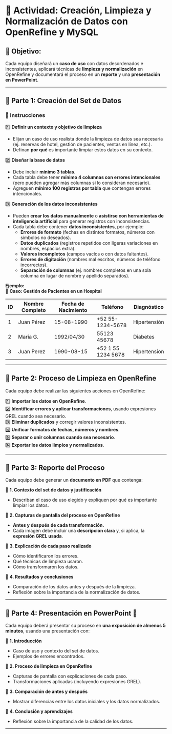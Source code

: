 # **📌 Actividad: Creación, Limpieza y Normalización de Datos con OpenRefine y MySQL**  

## **🎯 Objetivo:**  
Cada equipo diseñará un **caso de uso** con datos desordenados e inconsistentes, aplicará técnicas de **limpieza y normalización** en OpenRefine y documentará el proceso en un **reporte** y una **presentación en PowerPoint**.  

---

## **📌 Parte 1: Creación del Set de Datos**  

### **🔹 Instrucciones**  

1️⃣ **Definir un contexto y objetivo de limpieza**  
   - Elijan un caso de uso realista donde la limpieza de datos sea necesaria (ej. reservas de hotel, gestión de pacientes, ventas en línea, etc.).  
   - Definan **por qué** es importante limpiar estos datos en su contexto.  

2️⃣ **Diseñar la base de datos**  
   - Debe incluir **mínimo 3 tablas**.  
   - Cada tabla debe tener **mínimo 4 columnas con errores intencionales** (pero pueden agregar más columnas si lo consideran necesario).  
   - Agreguen **mínimo 100 registros por tabla** que contengan errores intencionales.  

3️⃣ **Generación de los datos inconsistentes**  
   - Pueden **crear los datos manualmente** o **asistirse con herramientas de inteligencia artificial** para generar registros con inconsistencias.  
   - Cada tabla debe contener **datos inconsistentes**, por ejemplo:  
     - **Errores de formato** (fechas en distintos formatos, números con símbolos no deseados).  
     - **Datos duplicados** (registros repetidos con ligeras variaciones en nombres, espacios extra).  
     - **Valores incompletos** (campos vacíos o con datos faltantes).  
     - **Errores de digitación** (nombres mal escritos, números de teléfono incorrectos).  
     - **Separación de columnas** (ej. nombres completos en una sola columna en lugar de nombre y apellido separados).  

**Ejemplo:**  
📌 **Caso: Gestión de Pacientes en un Hospital**  

| ID | Nombre Completo  | Fecha de Nacimiento | Teléfono       | Diagnóstico     |  
|----|----------------|-------------------|---------------|---------------|  
| 1  | Juan Pérez    | 15-08-1990        | +52 55-1234-5678  | Hipertensión |  
| 2  | Maria G.      | 1992/04/30        | 55123 45678   | Diabetes |  
| 3  | Juan Perez    | 1990-08-15        | +52 1 55 1234 5678 | Hipertension  |  

---

## **📌 Parte 2: Proceso de Limpieza en OpenRefine**  
Cada equipo debe realizar las siguientes acciones en OpenRefine:  

1️⃣ **Importar los datos en OpenRefine**.  
2️⃣ **Identificar errores y aplicar transformaciones**, usando expresiones GREL cuando sea necesario.  
3️⃣ **Eliminar duplicados** y corregir valores inconsistentes.  
4️⃣ **Unificar formatos de fechas, números y nombres**.  
5️⃣ **Separar o unir columnas cuando sea necesario**.  
6️⃣ **Exportar los datos limpios y normalizados**.  

---

## **📌 Parte 3: Reporte del Proceso**  

Cada equipo debe generar un **documento en PDF** que contenga:  

📌 **1. Contexto del set de datos y justificación**  
- Describan el caso de uso elegido y expliquen por qué es importante limpiar los datos.  

📌 **2. Capturas de pantalla del proceso en OpenRefine**  
- **Antes y después de cada transformación.**  
- Cada imagen debe incluir una **descripción clara** y, si aplica, la **expresión GREL usada**.  

📌 **3. Explicación de cada paso realizado**  
- Cómo identificaron los errores.  
- Qué técnicas de limpieza usaron.  
- Cómo transformaron los datos.  

📌 **4. Resultados y conclusiones**  
- Comparación de los datos antes y después de la limpieza.  
- Reflexión sobre la importancia de la normalización de datos.  

---

## **📌 Parte 4: Presentación en PowerPoint** 🎤  

Cada equipo deberá presentar su proceso en **una exposición de almenos 5 minutos**, usando una presentación con:  

📌 **1. Introducción**  
- Caso de uso y contexto del set de datos.  
- Ejemplos de errores encontrados.  

📌 **2. Proceso de limpieza en OpenRefine**  
- Capturas de pantalla con explicaciones de cada paso.  
- Transformaciones aplicadas (incluyendo expresiones GREL).  

📌 **3. Comparación de antes y después**  
- Mostrar diferencias entre los datos iniciales y los datos normalizados.  

📌 **4. Conclusión y aprendizajes**  
- Reflexión sobre la importancia de la calidad de los datos.  

---

